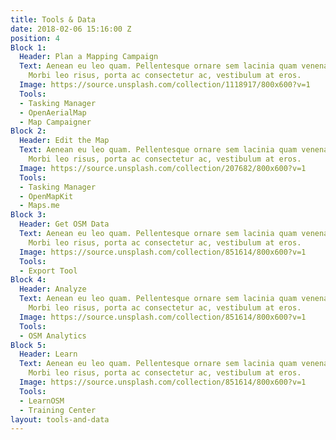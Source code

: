 ```yaml
---
title: Tools & Data
date: 2018-02-06 15:16:00 Z
position: 4
Block 1:
  Header: Plan a Mapping Campaign
  Text: Aenean eu leo quam. Pellentesque ornare sem lacinia quam venenatis vestibulum.
    Morbi leo risus, porta ac consectetur ac, vestibulum at eros.
  Image: https://source.unsplash.com/collection/1118917/800x600?v=1
  Tools:
  - Tasking Manager
  - OpenAerialMap
  - Map Campaigner
Block 2:
  Header: Edit the Map
  Text: Aenean eu leo quam. Pellentesque ornare sem lacinia quam venenatis vestibulum.
    Morbi leo risus, porta ac consectetur ac, vestibulum at eros.
  Image: https://source.unsplash.com/collection/207682/800x600?v=1
  Tools:
  - Tasking Manager
  - OpenMapKit
  - Maps.me
Block 3:
  Header: Get OSM Data
  Text: Aenean eu leo quam. Pellentesque ornare sem lacinia quam venenatis vestibulum.
    Morbi leo risus, porta ac consectetur ac, vestibulum at eros.
  Image: https://source.unsplash.com/collection/851614/800x600?v=1
  Tools:
  - Export Tool
Block 4:
  Header: Analyze
  Text: Aenean eu leo quam. Pellentesque ornare sem lacinia quam venenatis vestibulum.
    Morbi leo risus, porta ac consectetur ac, vestibulum at eros.
  Image: https://source.unsplash.com/collection/851614/800x600?v=1
  Tools:
  - OSM Analytics
Block 5:
  Header: Learn
  Text: Aenean eu leo quam. Pellentesque ornare sem lacinia quam venenatis vestibulum.
    Morbi leo risus, porta ac consectetur ac, vestibulum at eros.
  Image: https://source.unsplash.com/collection/851614/800x600?v=1
  Tools:
  - LearnOSM
  - Training Center
layout: tools-and-data
---
```


